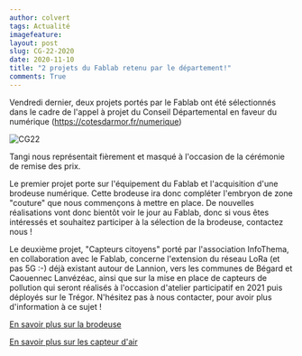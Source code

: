 ```yaml
---
author: colvert
tags: Actualité
imagefeature:
layout: post
slug: CG-22-2020
date: 2020-11-10
title: "2 projets du Fablab retenu par le département!"
comments: True
---
```


Vendredi dernier, deux projets portés par le Fablab ont été sélectionnés dans
le cadre de l'appel à projet du Conseil Départemental en faveur du
numérique (https://cotesdarmor.fr/numerique)

![CG22](http://www.fablab-lannion.org/images/posts/CG22_num.png)

Tangi nous représentait fièrement et masqué à l'occasion de la cérémonie de
remise des prix.

Le premier projet porte sur l'équipement du Fablab et l'acquisition d'une
brodeuse numérique. Cette brodeuse ira donc compléter l'embryon de zone
"couture" que nous commençons à mettre en place. De nouvelles réalisations vont
donc bientôt voir le jour au Fablab, donc si vous êtes intéressés et souhaitez
participer à la sélection de la brodeuse, contactez nous !

Le deuxième projet, "Capteurs citoyens" porté par l'association InfoThema, en
collaboration avec le Fablab, concerne l'extension du réseau LoRa (et pas 5G :-)
déjà existant autour de Lannion, vers les communes de Bégard et Caouennec
Lanvézéac, ainsi que sur la mise en place de capteurs de pollution qui seront
réalisés à l'occasion d'atelier participatif en 2021 puis déployés sur le Trégor.
N'hésitez pas à nous contacter, pour avoir plus d'information à ce sujet !

[En savoir plus sur la brodeuse](https://www.youtube.com/embed/cG3utoWfm6Y)

[En savoir plus sur les capteur d'air](https://www.youtube.com/watch?v=mg1vUNWjmHg&list=PLFZTpa0r5AM4oJJWOxcxVBJ2ssLEJ1Y3-&index=32)
